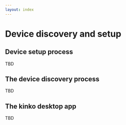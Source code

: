 ```yaml
---
layout: index
---
```


# Device discovery and setup

<a name='setup'></a>
## Device setup process

TBD

<a name='discovery_process'></a>
## The device discovery process

TBD

<a name='desktop'></a>
## The kinko desktop app

TBD
